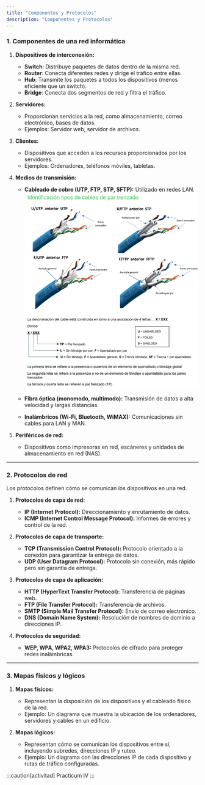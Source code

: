 ```yaml
---
title: "Componentes y Protocolos"
description: "Componentes y Protocolos"
---
```


### **1. Componentes de una red informática**

1. **Dispositivos de interconexión:**
   - **Switch**: Distribuye paquetes de datos dentro de la misma red.
   - **Router**: Conecta diferentes redes y dirige el tráfico entre ellas.
   - **Hub**: Transmite los paquetes a todos los dispositivos (menos eficiente que un switch).
   - **Bridge**: Conecta dos segmentos de red y filtra el tráfico.

2. **Servidores:**
   - Proporcionan servicios a la red, como almacenamiento, correo electrónico, bases de datos.
   - Ejemplos: Servidor web, servidor de archivos.

3. **Clientes:**
   - Dispositivos que acceden a los recursos proporcionados por los servidores.
   - Ejemplos: Ordenadores, teléfonos móviles, tabletas.

4. **Medios de transmisión:**
   - **Cableado de cobre (UTP, FTP, STP, SFTP):** Utilizado en redes LAN.
![cables](../../../../assets/ut1/ut12-cables.png)

   - **Fibra óptica (monomodo, multimodo):** Transmisión de datos a alta velocidad y largas distancias.
   - **Inalámbricos (Wi-Fi, Bluetooth, WiMAX):** Comunicaciones sin cables para LAN y MAN.
1. **Periféricos de red:**
   - Dispositivos como impresoras en red, escáneres y unidades de almacenamiento en red (NAS).

---

### **2. Protocolos de red**

Los protocolos definen cómo se comunican los dispositivos en una red.

1. **Protocolos de capa de red:**
   - **IP (Internet Protocol):** Direccionamiento y enrutamiento de datos.
   - **ICMP (Internet Control Message Protocol):** Informes de errores y control de la red.

2. **Protocolos de capa de transporte:**
   - **TCP (Transmission Control Protocol):** Protocolo orientado a la conexión para garantizar la entrega de datos.
   - **UDP (User Datagram Protocol):** Protocolo sin conexión, más rápido pero sin garantía de entrega.

3. **Protocolos de capa de aplicación:**
   - **HTTP (HyperText Transfer Protocol):** Transferencia de páginas web.
   - **FTP (File Transfer Protocol):** Transferencia de archivos.
   - **SMTP (Simple Mail Transfer Protocol):** Envío de correo electrónico.
   - **DNS (Domain Name System):** Resolución de nombres de dominio a direcciones IP.

4. **Protocolos de seguridad:**
   - **WEP, WPA, WPA2, WPA3:** Protocolos de cifrado para proteger redes inalámbricas.

---

### **3. Mapas físicos y lógicos**

1. **Mapas físicos:**
   - Representan la disposición de los dispositivos y el cableado físico de la red.
   - Ejemplo: Un diagrama que muestra la ubicación de los ordenadores, servidores y cables en un edificio.

2. **Mapas lógicos:**
   - Representan cómo se comunican los dispositivos entre sí, incluyendo subredes, direcciones IP y ruteo.
   - Ejemplo: Un diagrama con las direcciones IP de cada dispositivo y rutas de tráfico configuradas.

:::caution[activitad]
Practicum IV
::: 
   